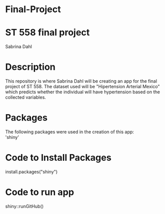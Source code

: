 # Final-Project
ST 558 final project  
====================  
Sabrina Dahl  
  
# Description  
This repository is where Sabrina Dahl will be creating an app for the final project of ST 558. The dataset used will be "Hipertension Arterial Mexico" which predicts whether the individual will have hypertension based on the collected variables.
  
# Packages  
The following packages were used in the creation of this app:  
'shiny'
  
# Code to Install Packages  
install.packages("shiny")
  
# Code to run app
shiny::runGitHub()